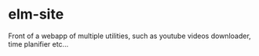 # elm-site

Front of a webapp of multiple utilities, such as youtube videos downloader, time planifier etc...
